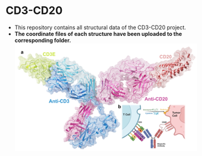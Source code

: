 # CD3-CD20
  * This repository contains all structural data of the CD3-CD20 project.
  * **The coordinate files of each structure have been uploaded to the corresponding folder.**
![Project](https://github.com/zeysun/CD3-CD20/blob/main/figure.jpg)
